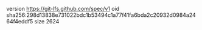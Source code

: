 version https://git-lfs.github.com/spec/v1
oid sha256:298d13838e731022bdc1b53494c1a77f41fa6bda2c20932d0984a2464f4eddf5
size 2624
